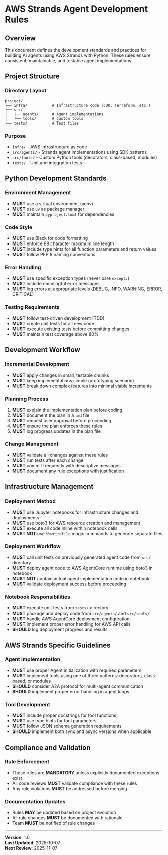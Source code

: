 # AWS Strands Agent Development Rules

## Overview
This document defines the development standards and practices for building AI agents using AWS Strands with Python. These rules ensure consistent, maintainable, and testable agent implementations.

## Project Structure

### Directory Layout
```
project/
├── infra/           # Infrastructure code (CDK, Terraform, etc.)
├── src/
│   ├── agents/      # Agent implementations
│   └── tools/       # Custom tools
└── tests/           # Test files
```

### Purpose
- `infra/` - AWS infrastructure as code
- `src/agents/` - Strands agent implementations using SDK patterns
- `src/tools/` - Custom Python tools (decorators, class-based, modules)
- `tests/` - Unit and integration tests

## Python Development Standards

### Environment Management
- **MUST** use a virtual environment (venv)
- **MUST** use `uv` as package manager
- **MUST** maintain `pyproject.toml` for dependencies

### Code Style
- **MUST** use Black for code formatting
- **MUST** enforce 88 character maximum line length
- **MUST** include type hints for all function parameters and return values
- **MUST** follow PEP 8 naming conventions

### Error Handling
- **MUST** use specific exception types (never bare `except:`)
- **MUST** include meaningful error messages
- **MUST** log errors at appropriate levels (DEBUG, INFO, WARNING, ERROR, CRITICAL)

### Testing Requirements
- **MUST** follow test-driven development (TDD)
- **MUST** create unit tests for all new code
- **MUST** execute existing tests before committing changes
- **MUST** maintain test coverage above 80%

## Development Workflow

### Incremental Development
- **MUST** apply changes in small, testable chunks
- **MUST** keep implementations simple (prototyping scenario)
- **MUST** break down complex features into minimal viable increments

### Planning Process
1. **MUST** explain the implementation plan before coding
2. **MUST** document the plan in a `.md` file
3. **MUST** request user approval before proceeding
4. **MUST** ensure the plan enforces these rules
5. **MUST** log progress updates in the plan file

### Change Management
- **MUST** validate all changes against these rules
- **MUST** run tests after each change
- **MUST** commit frequently with descriptive messages
- **MUST** document any rule exceptions with justification

## Infrastructure Management

### Deployment Method
- **MUST** use Jupyter notebooks for infrastructure changes and deployments
- **MUST** use boto3 for AWS resource creation and management
- **MUST** execute all code inline within notebook cells
- **MUST NOT** use `%%writefile` magic commands to generate separate files

### Deployment Workflow
- **MUST** call unit tests on previously generated agent code from `src/` directory
- **MUST** deploy agent code to AWS AgentCore runtime using boto3 in notebook
- **MUST NOT** contain actual agent implementation code in notebook
- **MUST** validate deployment success before proceeding

### Notebook Responsibilities
- **MUST** execute unit tests from `tests/` directory
- **MUST** package and deploy code from `src/agents/` and `src/tools/`
- **MUST** handle AWS AgentCore deployment configuration
- **MUST** implement proper error handling for AWS API calls
- **SHOULD** log deployment progress and results

## AWS Strands Specific Guidelines

### Agent Implementation
- **MUST** use proper Agent initialization with required parameters
- **MUST** implement tools using one of three patterns: decorators, class-based, or modules
- **SHOULD** consider A2A protocol for multi-agent communication
- **SHOULD** implement proper error handling in agent loops

### Tool Development
- **MUST** include proper docstrings for tool functions
- **MUST** use type hints for tool parameters
- **MUST** follow JSON schema generation requirements
- **SHOULD** implement both sync and async versions when applicable

## Compliance and Validation

### Rule Enforcement
- These rules are **MANDATORY** unless explicitly documented exceptions exist
- All code reviews **MUST** validate compliance with these rules
- Any rule violations **MUST** be addressed before merging

### Documentation Updates
- Rules **MAY** be updated based on project evolution
- All rule changes **MUST** be documented with rationale
- Team **MUST** be notified of rule changes

---

**Version**: 1.0  
**Last Updated**: 2025-10-07  
**Next Review**: 2025-11-07
